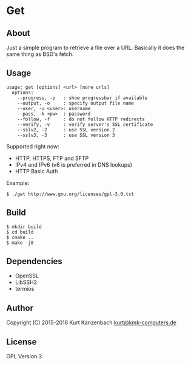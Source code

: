 # Get #

## About ##

Just a simple program to retrieve a file over a URL. Basically it does
the same thing as BSD's fetch.

## Usage ##

    usage: get [options] <url> [more urls]
      options:
        --progress, -p   : show progressbar if available
        --output, -o     : specify output file name
        --user, -u <user>: username
        --pass, -k <pw>  : password
        --follow, -f     : do not follow HTTP redirects
        --verify, -v     : verify server's SSL certificate
        --sslv2, -2      : use SSL version 2
        --sslv3, -3      : use SSL version 3

Supported right now:

- HTTP, HTTPS, FTP and SFTP
- IPv4 and IPv6 (v6 is preferred in DNS lookups)
- HTTP Basic Auth

Example:

    $ ./get http://www.gnu.org/licenses/gpl-3.0.txt

## Build ##

    $ mkdir build
    $ cd build
    $ cmake ..
    $ make -j8

## Dependencies ##

- OpenSSL
- LibSSH2
- termios

## Author ##

Copyright (C) 2015-2016 Kurt Kanzenbach <kurt@kmk-computers.de>

## License ##

GPL Version 3
